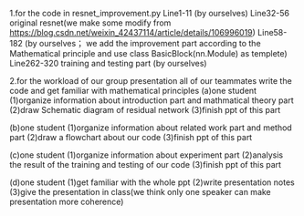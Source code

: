 1.for the code in resnet_improvement.py 
Line1-11 (by ourselves)
Line32-56 original resnet(we make some modify from https://blog.csdn.net/weixin_42437114/article/details/106996019)
Line58-182  (by ourselves； we add the improvement part according to the Mathematical principle and use class BasicBlock(nn.Module) as templete)
Line262-320 training and testing part (by ourselves)


2.for the workload of our group presentation
all of our teammates write the code and get familiar with mathematical principles
(a)one student (1)organize information about introduction part and mathmatical theory part
               (2)draw Schematic diagram of residual network
               (3)finish ppt of this part
               
(b)one student (1)organize information about related work part and method part
               (2)draw a flowchart about our code
               (3)finish ppt of this part

(c)one student (1)organize information about experiment part
               (2)analysis the result of the training and testing of our code
               (3)finish ppt of this part

(d)one student (1)get familiar with the whole ppt
               (2)write presentation notes
               (3)give the presentation in class(we think only one speaker can make presentation more coherence)
